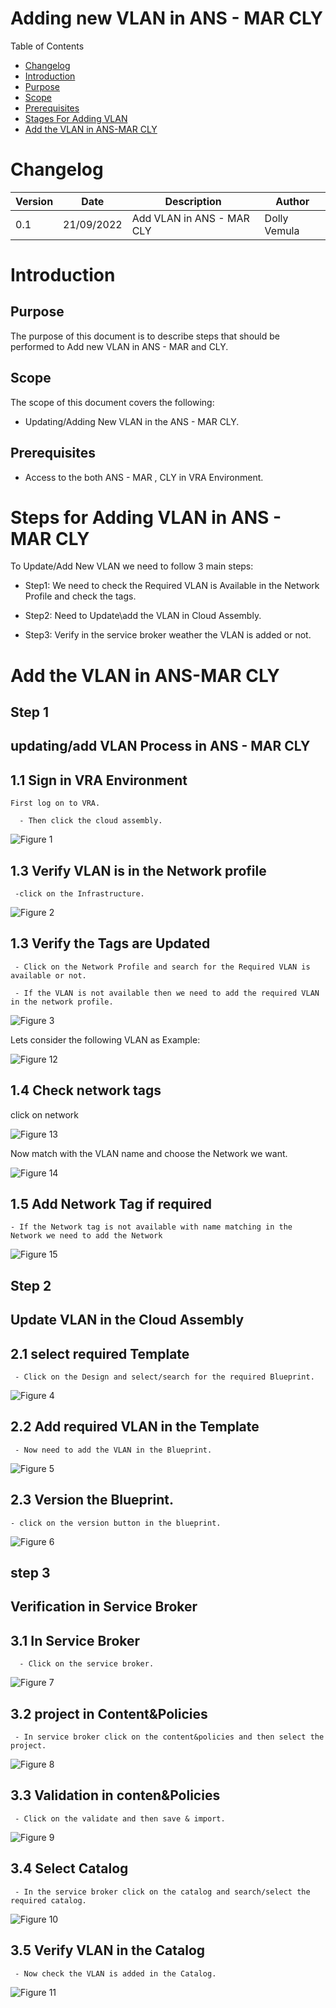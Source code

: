 # Adding new VLAN in ANS - MAR CLY

Table of Contents
- [Changelog](#Changelog)
- [Introduction](#Introduction)
- [Purpose](#Purpose)
- [Scope](#Scope)
- [Prerequisites](#Prerequisites)
- [Stages For Adding VLAN](#Stages-For-Adding-Puppet-Roles)
- [Add the VLAN in ANS-MAR CLY](#Add-the-VLAN-in-ANS-MAR-CLY)

# Changelog
  
| Version | Date       | Description              | Author       |
| ------- | ---------- | ------------------------ | --------------- |
|  0.1    | 21/09/2022 |   Add VLAN in ANS - MAR CLY           | Dolly Vemula |

# Introduction

## Purpose

The purpose of this document is to describe steps that should be performed to Add new VLAN in ANS - MAR and CLY.
## Scope

The scope of this document covers the following:

  - Updating/Adding New VLAN in the ANS - MAR CLY.

## Prerequisites
    
  -  Access to the both ANS - MAR , CLY in VRA Environment.
     
# Steps for Adding VLAN in ANS - MAR CLY

To Update/Add New VLAN we need to follow 3 main steps:

   - Step1:  We need to check the Required VLAN is Available in the Network Profile and check the tags.

   - Step2: Need to Update\add the VLAN in Cloud Assembly.

   - Step3: Verify in the service broker weather the VLAN is added or not.
 
# Add the VLAN in ANS-MAR CLY

## Step 1

## updating/add VLAN Process in ANS - MAR CLY

  ## 1.1 Sign in VRA Environment
 
    First log on to VRA.

      - Then click the cloud assembly.

![Figure 1](Pic1.png)

  ## 1.3 Verify VLAN is in the Network profile

     -click on the Infrastructure.

![Figure 2](Pic2.png)

  ## 1.3 Verify the Tags are Updated

     - Click on the Network Profile and search for the Required VLAN is available or not.
     
     - If the VLAN is not available then we need to add the required VLAN in the network profile.

![Figure 3](Pic3.png)

Lets consider the following VLAN as Example:

![Figure 12](Pic12.png)

 ## 1.4 Check network tags  
     
click on network
     
![Figure 13](Pic13.png)

Now match with the VLAN name and choose the Network we want.

![Figure 14](Pic14.png)

## 1.5 Add Network Tag if required

    - If the Network tag is not available with name matching in the Network we need to add the Network
    
![Figure 15](Pic15.png)

## Step 2

## Update VLAN in the Cloud Assembly

   ## 2.1 select required Template

     - Click on the Design and select/search for the required Blueprint.

![Figure 4](Pic4.png)
   
   ## 2.2 Add required VLAN  in the Template

     - Now need to add the VLAN in the Blueprint.

![Figure 5](Pic5.png)
 
   ## 2.3 Version the Blueprint.

    - click on the version button in the blueprint.
   
![Figure 6](Pic6.png)
   
## step 3

## Verification in Service Broker

  ## 3.1 In Service Broker

      - Click on the service broker.

![Figure 7](Pic7.png)
         
  ## 3.2 project in Content&Policies

     - In service broker click on the content&policies and then select the project.

![Figure 8](Pic8.png)
         
  ## 3.3 Validation in conten&Policies

     - Click on the validate and then save & import.

![Figure 9](Pic9.png)

  ## 3.4 Select Catalog 

     - In the service broker click on the catalog and search/select the required catalog.

![Figure 10](Pic10.png)

  ## 3.5 Verify VLAN in the Catalog

     - Now check the VLAN is added in the Catalog.

![Figure 11](Pic11.png)


